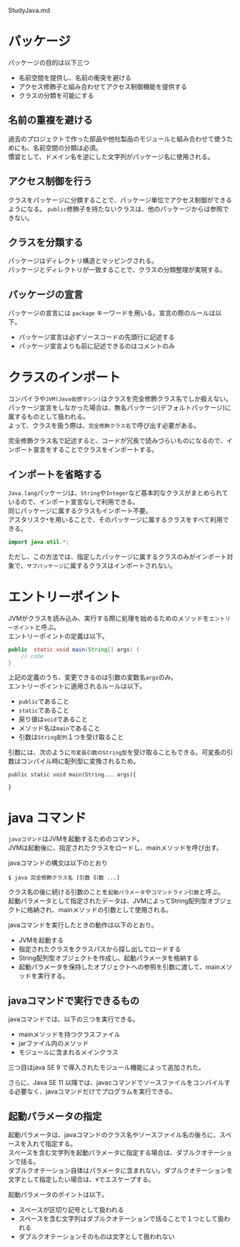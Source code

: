 StudyJava.md

# パッケージ
パッケージの目的は以下三つ
- 名前空間を提供し、名前の衝突を避ける
- アクセス修飾子と組み合わせてアクセス制御機能を提供する
- クラスの分類を可能にする
  
## 名前の重複を避ける
過去のプロジェクトで作った部品や他社製品のモジュールと組み合わせて使うためにも、名前空間の分類は必須。  
慣習として、ドメイン名を逆にした文字列がパッケージ名に使用される。

## アクセス制御を行う
クラスをパッケージに分類することで、パッケージ単位でアクセス制御ができるようになる。 
`public`修飾子を持たないクラスは、他のパッケージからは参照できない。 

## クラスを分類する
パッケージはディレクトリ構造とマッピングされる。  
パッケージとディレクトリが一致することで、クラスの分類整理が実現する。

## パッケージの宣言
パッケージの宣言には `package` キーワードを用いる。宣言の際のルールは以下。
- パッケージ宣言は必ずソースコードの先頭行に記述する  
- パッケージ宣言よりも前に記述できるのはコメントのみ

# クラスのインポート
コンパイラや`JVM(Java仮想マシン)`はクラスを完全修飾クラス名でしか扱えない。  
パッケージ宣言をしなかった場合は、無名パッケージ(デフォルトパッケージ)に属するものとして扱われる。  
よって、クラスを扱う際は、`完全修飾クラス名`で呼び出す必要がある。

完全修飾クラス名で記述すると、コードが冗長で読みづらいものになるので、インポート宣言をすることでクラスをインポートする。  

## インポートを省略する
`Java.lang`パッケージは、`String`や`Integer`など基本的なクラスがまとめられているので、インポート宣言なしで利用できる。  
同じパッケージに属するクラスもインポート不要。  
アスタリスク`*`を用いることで、そのパッケージに属するクラスをすべて利用できる。  

```java
import java.util.*;
```

ただし、この方法では、指定したパッケージに属するクラスのみがインポート対象で、`サブパッケージ`に属するクラスはインポートされない。

# エントリーポイント
JVMがクラスを読み込み、実行する際に処理を始めるためのメソッドを`エントリーポイント`と呼ぶ。  
エントリーポイントの定義は以下。

```java
public  static void main(String[] args) {
    // code
}
```

上記の定義のうち、変更できるのは引数の変数名`args`のみ。  
エントリーポイントに適用されるルールは以下。

- `public`であること
- `static`であること
- 戻り値は`void`であること
- メソッド名は`main`であること
- 引数は`String配列`１つを受け取ること

引数には、次のように`可変長引数のString型`を受け取ることもできる。可変長の引数はコンパイル時に配列型に変換されるため。

```
public static void main(String... args){

}
```

# java コマンド
`javaコマンド`はJVMを起動するためのコマンド。  
JVMは起動後に、指定されたクラスをロードし、mainメソッドを呼び出す。

javaコマンドの構文は以下のとおり

```
$ java 完全修飾クラス名 [引数 引数 ...]
```

クラス名の後に続ける引数のことを`起動パラメータ`や`コマンドライン引数`と呼ぶ。  
起動パラメータとして指定されたデータは、JVMによってString配列型オブジェクトに格納され、mainメソッドの引数として使用される。

javaコマンドを実行したときの動作は以下のとおり。

- JVMを起動する
- 指定されたクラスをクラスパスから探し出してロードする
- String配列型オブジェクトを作成し、起動パラメータを格納する
- 起動パラメータを保持したオブジェクトへの参照を引数に渡して、mainメソッドを実行する。

## javaコマンドで実行できるもの
javaコマンドでは、以下の三つを実行できる。

- mainメソッドを持つクラスファイル
- jarファイル内のメソッド
- モジュールに含まれるメインクラス

三つ目はjava SE 9 で導入されたモジュール機能によって追加された。

さらに、Java SE 11 以降では、javacコマンドでソースファイルをコンパイルする必要なく、javaコマンドだけでプログラムを実行できる。

## 起動パラメータの指定
起動パラメータは、javaコマンドのクラス名やソースファイル名の後ろに、スペースを入れて指定する。  
スペースを含む文字列を起動パラメータに指定する場合は、ダブルクオテーションで括る。  
ダブルクオテーション自体はパラメータに含まれない。ダブルクオテーションを文字として指定したい場合は、`¥`でエスケープする。  

起動パラメータのポイントは以下。

- スペースが区切り記号として扱われる
- スペースを含む文字列はダブルクオテーションで括ることで１つとして扱われる
- ダブルクオテーションそのものは文字として扱われない